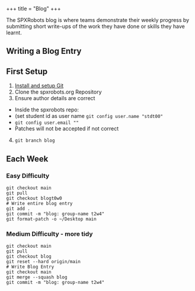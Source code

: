 +++
title = "Blog"
+++

The SPXRobots blog is where teams demonstrate their weekly progress by submitting short write-ups of the work they have done or skills they have learnt.

## Writing a Blog Entry

## First Setup

1. [Install and setup Git](@/wiki/git.md)
2. Clone the spxrobots.org Repository
3. Ensure author details are correct
  * Inside the spxrobots repo:
  * (set student id as user name `git config user.name "stdt00"`
  * `git config user.email ""`
  * Patches will not be accepted if not correct
4. `git branch blog`

## Each Week

### Easy Difficulty

```
git checkout main
git pull
git checkout blogt0w0
# Write entire blog entry
git add .
git commit -m "blog: group-name t2w4"
git format-patch -o ~/Desktop main
```

### Medium Difficulty - more tidy

```
git checkout main
git pull
git checkout blog
git reset --hard origin/main
# Write Blog Entry
git checkout main
git merge --squash blog
git commit -m "blog: group-name t2w4"
```
